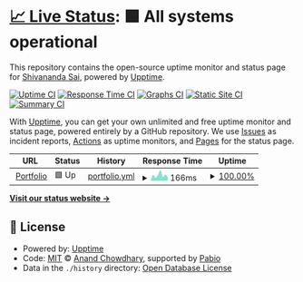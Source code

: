 # [📈 Live Status](https://ssk090.github.io/portfolio-upptime): <!--live status--> **🟩 All systems operational**

This repository contains the open-source uptime monitor and status page for [Shivananda Sai](https://shivanandasai.vercel.app/), powered by [Upptime](https://github.com/upptime/upptime).

[![Uptime CI](https://github.com/ssk090/portfolio-upptime/workflows/Uptime%20CI/badge.svg)](https://github.com/ssk090/portfolio-upptime/actions?query=workflow%3A%22Uptime+CI%22)
[![Response Time CI](https://github.com/ssk090/portfolio-upptime/workflows/Response%20Time%20CI/badge.svg)](https://github.com/ssk090/portfolio-upptime/actions?query=workflow%3A%22Response+Time+CI%22)
[![Graphs CI](https://github.com/ssk090/portfolio-upptime/workflows/Graphs%20CI/badge.svg)](https://github.com/ssk090/portfolio-upptime/actions?query=workflow%3A%22Graphs+CI%22)
[![Static Site CI](https://github.com/ssk090/portfolio-upptime/workflows/Static%20Site%20CI/badge.svg)](https://github.com/ssk090/portfolio-upptime/actions?query=workflow%3A%22Static+Site+CI%22)
[![Summary CI](https://github.com/ssk090/portfolio-upptime/workflows/Summary%20CI/badge.svg)](https://github.com/ssk090/portfolio-upptime/actions?query=workflow%3A%22Summary+CI%22)

With [Upptime](https://upptime.js.org), you can get your own unlimited and free uptime monitor and status page, powered entirely by a GitHub repository. We use [Issues](https://github.com/ssk090/portfolio-upptime/issues) as incident reports, [Actions](https://github.com/ssk090/portfolio-upptime/actions) as uptime monitors, and [Pages](https://ssk090.github.io/portfolio-upptime) for the status page.

<!--start: status pages-->
<!-- This summary is generated by Upptime (https://github.com/upptime/upptime) -->
<!-- Do not edit this manually, your changes will be overwritten -->
<!-- prettier-ignore -->
| URL | Status | History | Response Time | Uptime |
| --- | ------ | ------- | ------------- | ------ |
| <img alt="" src="https://icons.duckduckgo.com/ip3/shivanandasai.vercel.app.ico" height="13"> [Portfolio](https://shivanandasai.vercel.app/) | 🟩 Up | [portfolio.yml](https://github.com/ssk090/portfolio-upptime/commits/HEAD/history/portfolio.yml) | <details><summary><img alt="Response time graph" src="./graphs/portfolio/response-time-week.png" height="20"> 166ms</summary><br><a href="https://ssk090.github.io/portfolio-upptime/history/portfolio"><img alt="Response time 154" src="https://img.shields.io/endpoint?url=https%3A%2F%2Fraw.githubusercontent.com%2Fssk090%2Fportfolio-upptime%2FHEAD%2Fapi%2Fportfolio%2Fresponse-time.json"></a><br><a href="https://ssk090.github.io/portfolio-upptime/history/portfolio"><img alt="24-hour response time 104" src="https://img.shields.io/endpoint?url=https%3A%2F%2Fraw.githubusercontent.com%2Fssk090%2Fportfolio-upptime%2FHEAD%2Fapi%2Fportfolio%2Fresponse-time-day.json"></a><br><a href="https://ssk090.github.io/portfolio-upptime/history/portfolio"><img alt="7-day response time 166" src="https://img.shields.io/endpoint?url=https%3A%2F%2Fraw.githubusercontent.com%2Fssk090%2Fportfolio-upptime%2FHEAD%2Fapi%2Fportfolio%2Fresponse-time-week.json"></a><br><a href="https://ssk090.github.io/portfolio-upptime/history/portfolio"><img alt="30-day response time 156" src="https://img.shields.io/endpoint?url=https%3A%2F%2Fraw.githubusercontent.com%2Fssk090%2Fportfolio-upptime%2FHEAD%2Fapi%2Fportfolio%2Fresponse-time-month.json"></a><br><a href="https://ssk090.github.io/portfolio-upptime/history/portfolio"><img alt="1-year response time 154" src="https://img.shields.io/endpoint?url=https%3A%2F%2Fraw.githubusercontent.com%2Fssk090%2Fportfolio-upptime%2FHEAD%2Fapi%2Fportfolio%2Fresponse-time-year.json"></a></details> | <details><summary><a href="https://ssk090.github.io/portfolio-upptime/history/portfolio">100.00%</a></summary><a href="https://ssk090.github.io/portfolio-upptime/history/portfolio"><img alt="All-time uptime 100.00%" src="https://img.shields.io/endpoint?url=https%3A%2F%2Fraw.githubusercontent.com%2Fssk090%2Fportfolio-upptime%2FHEAD%2Fapi%2Fportfolio%2Fuptime.json"></a><br><a href="https://ssk090.github.io/portfolio-upptime/history/portfolio"><img alt="24-hour uptime 100.00%" src="https://img.shields.io/endpoint?url=https%3A%2F%2Fraw.githubusercontent.com%2Fssk090%2Fportfolio-upptime%2FHEAD%2Fapi%2Fportfolio%2Fuptime-day.json"></a><br><a href="https://ssk090.github.io/portfolio-upptime/history/portfolio"><img alt="7-day uptime 100.00%" src="https://img.shields.io/endpoint?url=https%3A%2F%2Fraw.githubusercontent.com%2Fssk090%2Fportfolio-upptime%2FHEAD%2Fapi%2Fportfolio%2Fuptime-week.json"></a><br><a href="https://ssk090.github.io/portfolio-upptime/history/portfolio"><img alt="30-day uptime 100.00%" src="https://img.shields.io/endpoint?url=https%3A%2F%2Fraw.githubusercontent.com%2Fssk090%2Fportfolio-upptime%2FHEAD%2Fapi%2Fportfolio%2Fuptime-month.json"></a><br><a href="https://ssk090.github.io/portfolio-upptime/history/portfolio"><img alt="1-year uptime 100.00%" src="https://img.shields.io/endpoint?url=https%3A%2F%2Fraw.githubusercontent.com%2Fssk090%2Fportfolio-upptime%2FHEAD%2Fapi%2Fportfolio%2Fuptime-year.json"></a></details>

<!--end: status pages-->

[**Visit our status website →**](https://ssk090.github.io/portfolio-upptime)

## 📄 License

- Powered by: [Upptime](https://github.com/upptime/upptime)
- Code: [MIT](./LICENSE) © [Anand Chowdhary](https://anandchowdhary.com), supported by [Pabio](https://pabio.com)
- Data in the `./history` directory: [Open Database License](https://opendatacommons.org/licenses/odbl/1-0/)
